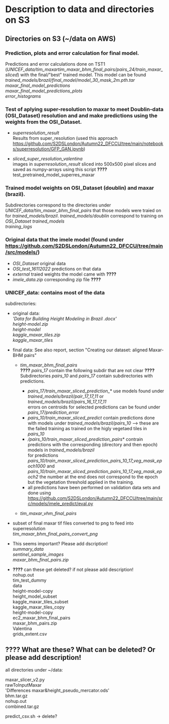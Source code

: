 # Description to data and directories on S3

## Directories on S3 (~/data on AWS)

### Prediction, plots and error calculation for final model.
Predictions and error calculations done on TST1 (*UNICEF_data/tim_maxartim_maxar_bhm_final_pairs/pairs_24/train_maxar_sliced*)
with the final/"best" trained model. This model can be found *trained_models/brazil/final_model/model_30_mask_2m.pth.tar*
*maxar_final_model_predictions*  
*maxar_final_model_predictions_plots*  
*error_histograms* 

### Test of aplying super-resolution to maxar to meet Doublin-data (OSI_Dataset) resolution and and make predictions using the weights from the OSI_Dataset.
- *superresolution_result*  
Results from super_resolution (used this approach <https://github.com/S2DSLondon/Autumn22_DFCCU/tree/main/notebooks/superresolution/GFP_GAN.ipynb>)    

- *sliced_super_resolution_valentina*  
images in *superresolution_result* sliced into 500x500 pixel slices and saved as numpy-arrays using this script **????**
test_pretrained_model_superres_maxar  

### Trained model weights on OSI_Dataset (doublin) and maxar (brazil). 

Subdirectories correspond to the directories under *UNICEF_data/tim_maxar_bhm_final_pairs* that those models were traied on for *trained_models/brazil*. *trained_models/doublin* correspond to training on *OSI_Dataset*
*trained_models*   
*training_logs*  

### Original data that the imele model (found under <https://github.com/S2DSLondon/Autumn22_DFCCU/tree/main/src/models/>)

- *OSI_Dataset* original data  
- *OSI_test_16112022* predictions on that data  
- *external* traied weights the model came with **????**  
- *imele_data.zip* corresponding zip file **????**

### UNICEF_data: contains most of the data 
subdirectories: 
- original data:   
*'Data for Building Height Modeling in Brazil .docx'*   
*height-model.zip*  
*height-model*  
*kaggle_maxar_tiles.zip*  
*kaggle_maxar_tiles*  

- final data: See also report, section "Creating our dataset: aligned Maxar-BHM pairs"   
    - *tim_maxar_bhm_final_pairs*  
    **????** *pairs_17* contain the following subdir that are not clear **????**  
Subdirectories *pairs_10* and *pairs_17* contain subdirectories with predictions.
        -  *pairs_17/train_maxar_sliced_prediction_** use models found under *trained_models/brazil/pair_17_17_11* or *trained_models/brazil/pairs_16_17_17_11*  
        errors on centroids for selected predictions can be found under *pairs_17/prediction_error*
        - *pairs_10/train_maxar_sliced_predict* contain predictions done with models under *trained_models/brazil/pairs_10* --> these are the failed training as trained on the higly vegetaed tiles in *pairs_10*
        - */pairs_10/train_maxar_sliced_prediction_pairs** contrain predictions with the corresponding (directory and then epoch) models in *trained_models/brazil*  
        for predictions *pairs_10/train_maxar_sliced_prediction_pairs_10_17_veg_mask_epoch1000* and *pairs_10/train_maxar_sliced_prediction_pairs_10_17_veg_mask_epoch2* the number at the end does not correspond to the epoch but the vegetation threshold applied in the training.  
        - all predictions have been performed on validation data sets and done using <https://github.com/S2DSLondon/Autumn22_DFCCU/tree/main/src/models/imele_predict/eval.py> 


    - *tim_maxar_vhm_final_pairs*

- subset of final maxar tif files converted to png to feed into superresolution  
*tim_maxar_bhm_final_pairs_convert_png*   

- This seems important? Please add dscription!  
 *summary_data*  
 *sentinel_sample_images*  
 *maxar_bhm_final_pairs.zip*              

- **????** can these get deleted? if not please add description!  
nohup.out  
tim_test_dummy  
data  
height-model-copy  
height_model_subset        
kaggle_maxar_tiles_subset  
kaggle_maxar_tiles_copy  
height-model-copy  
ec2_maxar_bhm_final_pairs  
maxar_bhm_pairs.zip  
Valentina  
grids_extent.csv
                                    

## **????** What are these? What can be deleted? Or please add description! 

all directories under ~/data:

maxar_slicer_v2.py  
rawToInputMaxar  
'Differences maxar&height_pseudo_mercator.ods'  
bhm.tar.gz  
nohup.out  
combined.tar.gz                            

predict_csv.sh  -> delete?